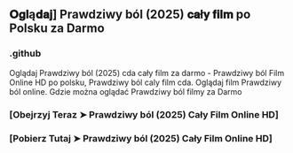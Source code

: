## 𝐎𝐠𝐥ą𝐝𝐚𝐣] Prawdziwy ból (2025) 𝐜𝐚ł𝐲 𝐟𝐢𝐥𝐦 po Polsku za Darmo

### .github

Oglądaj Prawdziwy ból (2025) cda cały film za darmo - Prawdziwy ból Film Online HD po polsku, Prawdziwy ból caly film cda. Oglądaj film Prawdziwy ból online. Gdzie można oglądać Prawdziwy ból filmy za Darmo

### [Obejrzyj Teraz ➤ Prawdziwy ból (2025) Cały Film Online HD]

### [Pobierz Tutaj ➤ Prawdziwy ból (2025) Cały Film Online HD]
